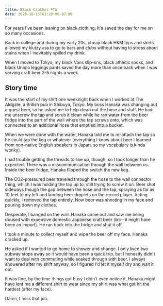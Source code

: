 ```yaml
---
title: Black Clothes FTW
date: 2020-10-15T01:20:00-07:00
---
```


For years I've been leaning on black clothing. It's saved the day for me on so many occasions.

<!--more-->

Back in college and during my early 20s, cheap black H&M tops and skirts allowed my klutzy ass to go to bars and clubs without having to stress about stains when I inevitably spilled my drink. 

When I moved to Tokyo, my black Vans slip-ons, black athletic socks, and black Uniqlo leggings pants saved the day more than once back when I was serving craft beer 3-5 nights a week.

## Story time

It was the start of my shift one weeknight back when I worked at The Aldgate, a British pub in Shibuya, Tokyo. My boss Hanaka was changing out a guest beer, so he asked me to help clean out the hose and stuff. He had me unscrew the tap and scrub it clean while he ran water from the beer fridge into the part of the wall where the tap screws onto, which was connected to an additional hose that emptied into a bucket.

When we were done with the water, Hanaka told me to re-attach the tap so he could tap the keg or whatever (everything I know about beer I learned from non-native English speakers in Japan, so my vocabulary is kinda wonky).

I had trouble getting the threads to line up, though, so I took longer than he expected. There was a miscommunication through the wall between us. Inside the beer fridge, Hanaka flipped the switch the new keg.

The CO2-pressured beer traveled through the hose to the wall connector thing, which I was holding the tap up to, still trying to screw it on. Beer shot sideways though the gap between the hose and the tap, spraying as far as 10 feet to my left and landing beer droplets on the record player. Acting quickly, I removed the tap entirely. Now beer was shooting in my face and pouring down my clothes.

Desperate, I banged on the wall. Hanaka came out and saw me being doused with expensive domestic Japanese craft beer (iirc--it might have been an import). He ran back into the fridge and shut it off.

I took a minute to collect myself and wipe the beer off my face. Hanaka cracked up.

He asked if I wanted to go home to shower and change. I only lived two subway stops away so it would have been a quick trip, but I honestly didn't want to deal with commuting while soaked through with beer. I always showered after my shift anyway, so I figured I'd let it myself dry and wait it out.

It was fine, by the time things got busy I didn't even notice it. Hanaka might have lent me a different shirt to wear since my shirt was what got hit the hardest (after my face).

Damn, I miss that job.

